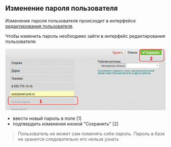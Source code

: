 ## Изменение пароля пользователя

Изменение пароля пользователя происходит в интерфейсе [редактирования пользователя](accounts-user-edit.md).

Чтобы изменить пароль необходимо зайти в интерфейс редактирования пользователя:

![](../images/accounts-user-password.png)

- ввести новый пароль в поле [1]
- подтвердить изменения кнокой "Сохранить" [2]

> Пользователь не может сам поменять себе пароль. Пароль в базе не хранится следовательно его нельзя узнать
